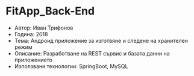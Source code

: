 FitApp_Back-End
=============
* Автор: Иван Трифонов
* Година: 2018
* Тема: Андроид приложение за изготвяне и следене на хранителен режим
* Описание: Разработване на REST сървис и базата данни на приложението
* Използвани технологии: SpringBoot, MySQL
